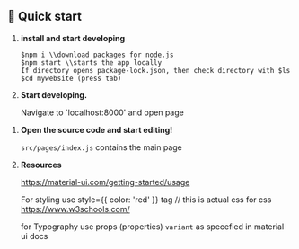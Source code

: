 ## 🚀 Quick start

1.  **install and start developing**

    ```shell
    $npm i \\download packages for node.js
    $npm start \\starts the app locally
    If directory opens package-lock.json, then check directory with $ls
    $cd mywebsite (press tab)
    ```

1.  **Start developing.**

    Navigate to `localhost:8000' and open page

1)  **Open the source code and start editing!**

    `src/pages/index.js` contains the main page

1)  **Resources**

    https://material-ui.com/getting-started/usage

    For styling use style={{ color: 'red' }} tag // this is actual css
    for css https://www.w3schools.com/

    for Typography use props (properties) `variant` as specefied in material ui docs
